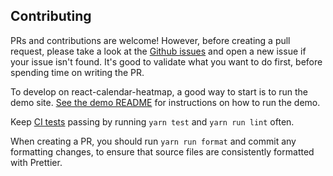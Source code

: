 ## Contributing

PRs and contributions are welcome! However, before creating a pull request, please take a look at the [Github issues](https://github.com/patientslikeme/react-calendar-heatmap/issues) and open a new issue if your issue isn't found. It's good to validate what you want to do first, before spending time on writing the PR.

To develop on react-calendar-heatmap, a good way to start is to run the demo site. [See the demo README](demo/README.md) for instructions on how to run the demo.

Keep [CI tests](https://travis-ci.org/patientslikeme/react-calendar-heatmap) passing by running `yarn test` and `yarn run lint` often.

When creating a PR, you should run `yarn run format` and commit any formatting changes, to ensure that source files are consistently formatted with Prettier.
